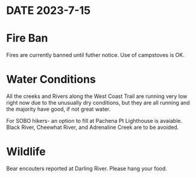 # DATE 2023-7-15

# Fire Ban
Fires are currently banned until futher notice. Use of campstoves is OK. 

# Water Conditions
All the creeks and Rivers along the West Coast Trail are running very low right now due to the unusually dry conditions, but they are all running and the majority have good, if not great water. 

For SOBO hikers- an option to fill at Pachena Pt Lighthouse is avaiable.  Black River, Cheewhat River, and Adrenaline Creek are to be avoided.

# Wildlife
Bear encouters reported at Darling River. Please hang your food.
